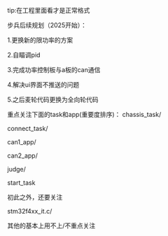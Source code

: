 tip:在工程里面看才是正常格式

步兵后续规划（2025开始）：

1.更换新的限功率的方案

2.自瞄调pid

3.完成功率控制板与a板的can通信

4.解决ui界面不推送的问题

5.之后麦轮代码更换为全向轮代码

重点关注下面的task和app(重要度排序)：
chassis_task/

connect_task/

can1_app/

can2_app/

judge/

start_task

初此之外，还要关注

stm32f4xx_it.c/

其他的基本上用不上/不重点关注
